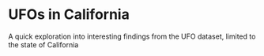 # UFOs in California
A quick exploration into interesting findings from the UFO dataset, limited to the state of California

